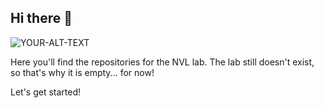 ## Hi there 👋

<!--

**Here are some ideas to get you started:**

🙋‍♀️ A short introduction - what is your organization all about?
🌈 Contribution guidelines - how can the community get involved?
👩‍💻 Useful resources - where can the community find your docs? Is there anything else the community should know?
🍿 Fun facts - what does your team eat for breakfast?
🧙 Remember, you can do mighty things with the power of [Markdown](https://docs.github.com/github/writing-on-github/getting-started-with-writing-and-formatting-on-github/basic-writing-and-formatting-syntax)
-->


<picture>
 <source media="(prefers-color-scheme: dark)" srcset="https://raw.githubusercontent.com/ugurcandede/Under-Construction/master/construction-scene/Capture.PNG">
 <source media="(prefers-color-scheme: light)" srcset="https://raw.githubusercontent.com/ugurcandede/Under-Construction/master/construction-scene/Capture.PNG">
 <img alt="YOUR-ALT-TEXT" src="YOUR-DEFAULT-IMAGE">
</picture>


Here you'll find the repositories for the NVL lab. The lab still doesn't exist, so that's why it is empty... for now!

Let's get started!
